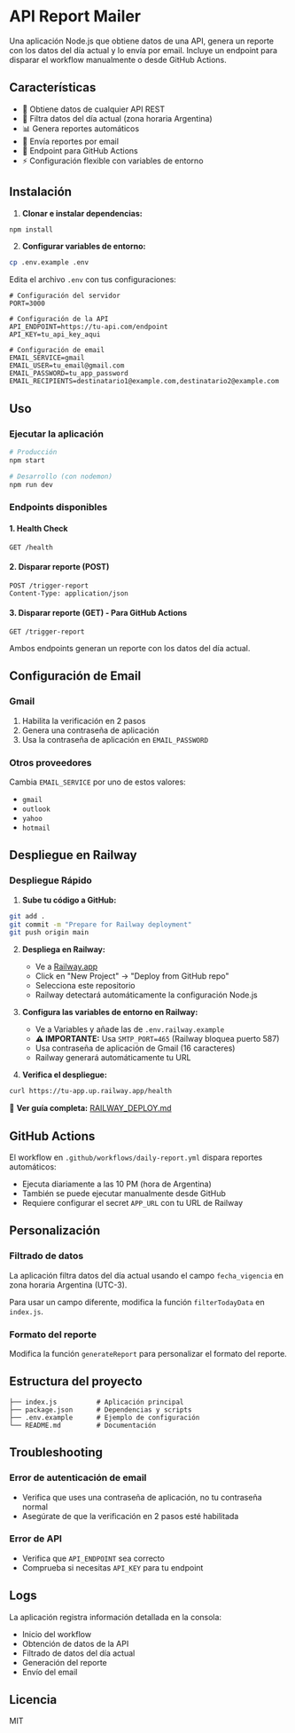# API Report Mailer

Una aplicación Node.js que obtiene datos de una API, genera un reporte con los datos del día actual y lo envía por email. Incluye un endpoint para disparar el workflow manualmente o desde GitHub Actions.

## Características

- 🔄 Obtiene datos de cualquier API REST
- 📅 Filtra datos del día actual (zona horaria Argentina)
- 📊 Genera reportes automáticos
- 📧 Envía reportes por email
- 🚀 Endpoint para GitHub Actions
- ⚡ Configuración flexible con variables de entorno

## Instalación

1. **Clonar e instalar dependencias:**
```bash
npm install
```

2. **Configurar variables de entorno:**
```bash
cp .env.example .env
```

Edita el archivo `.env` con tus configuraciones:

```env
# Configuración del servidor
PORT=3000

# Configuración de la API
API_ENDPOINT=https://tu-api.com/endpoint
API_KEY=tu_api_key_aqui

# Configuración de email
EMAIL_SERVICE=gmail
EMAIL_USER=tu_email@gmail.com
EMAIL_PASSWORD=tu_app_password
EMAIL_RECIPIENTS=destinatario1@example.com,destinatario2@example.com
```

## Uso

### Ejecutar la aplicación

```bash
# Producción
npm start

# Desarrollo (con nodemon)
npm run dev
```

### Endpoints disponibles

#### 1. Health Check
```http
GET /health
```

#### 2. Disparar reporte (POST)
```http
POST /trigger-report
Content-Type: application/json
```

#### 3. Disparar reporte (GET) - Para GitHub Actions
```http
GET /trigger-report
```

Ambos endpoints generan un reporte con los datos del día actual.

## Configuración de Email

### Gmail
1. Habilita la verificación en 2 pasos
2. Genera una contraseña de aplicación
3. Usa la contraseña de aplicación en `EMAIL_PASSWORD`

### Otros proveedores
Cambia `EMAIL_SERVICE` por uno de estos valores:
- `gmail`
- `outlook`
- `yahoo`
- `hotmail`

## Despliegue en Railway

### Despliegue Rápido

1. **Sube tu código a GitHub:**
```bash
git add .
git commit -m "Prepare for Railway deployment"
git push origin main
```

2. **Despliega en Railway:**
   - Ve a [Railway.app](https://railway.app/)
   - Click en "New Project" → "Deploy from GitHub repo"
   - Selecciona este repositorio
   - Railway detectará automáticamente la configuración Node.js

3. **Configura las variables de entorno en Railway:**
   - Ve a Variables y añade las de `.env.railway.example`
   - **⚠️ IMPORTANTE:** Usa `SMTP_PORT=465` (Railway bloquea puerto 587)
   - Usa contraseña de aplicación de Gmail (16 caracteres)
   - Railway generará automáticamente tu URL

4. **Verifica el despliegue:**
```bash
curl https://tu-app.up.railway.app/health
```

📖 **Ver guía completa:** [RAILWAY_DEPLOY.md](RAILWAY_DEPLOY.md)

## GitHub Actions

El workflow en `.github/workflows/daily-report.yml` dispara reportes automáticos:

- Ejecuta diariamente a las 10 PM (hora de Argentina)
- También se puede ejecutar manualmente desde GitHub
- Requiere configurar el secret `APP_URL` con tu URL de Railway

## Personalización

### Filtrado de datos
La aplicación filtra datos del día actual usando el campo `fecha_vigencia` en zona horaria Argentina (UTC-3).

Para usar un campo diferente, modifica la función `filterTodayData` en `index.js`.

### Formato del reporte
Modifica la función `generateReport` para personalizar el formato del reporte.

## Estructura del proyecto

```
├── index.js          # Aplicación principal
├── package.json      # Dependencias y scripts
├── .env.example      # Ejemplo de configuración
└── README.md         # Documentación
```

## Troubleshooting

### Error de autenticación de email
- Verifica que uses una contraseña de aplicación, no tu contraseña normal
- Asegúrate de que la verificación en 2 pasos esté habilitada

### Error de API
- Verifica que `API_ENDPOINT` sea correcto
- Comprueba si necesitas `API_KEY` para tu endpoint


## Logs

La aplicación registra información detallada en la consola:
- Inicio del workflow
- Obtención de datos de la API
- Filtrado de datos del día actual
- Generación del reporte
- Envío del email

## Licencia

MIT
